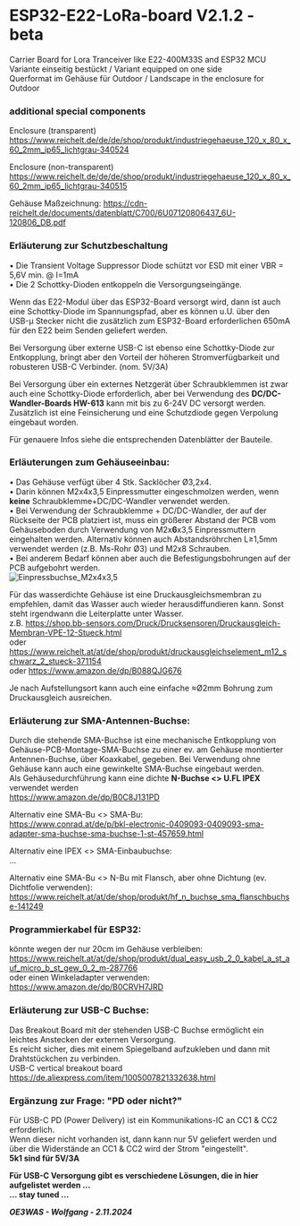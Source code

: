 # ESP32-E22-LoRa-board V2.1.2 - beta
Carrier Board for Lora Tranceiver like E22-400M33S and ESP32 MCU  
Variante einseitig bestückt / Variant equipped on one side  
Querformat im Gehäuse für Outdoor / Landscape in the enclosure for Outdoor

### additional special components
Enclosure (transparent)  
https://www.reichelt.de/de/de/shop/produkt/industriegehaeuse_120_x_80_x_60_2mm_ip65_lichtgrau-340524

Enclosure (non-transparent)  
https://www.reichelt.de/de/de/shop/produkt/industriegehaeuse_120_x_80_x_60_2mm_ip65_lichtgrau-340515

Gehäuse Maßzeichnung:
https://cdn-reichelt.de/documents/datenblatt/C700/6U07120806437_6U-120806_DB.pdf

### Erläuterung zur Schutzbeschaltung
• Die Transient Voltage Suppressor Diode schützt vor ESD mit einer VBR = 5,6V min. @ I=1mA  
• Die 2 Schottky-Dioden entkoppeln die Versorgungseingänge.

Wenn das E22-Modul über das ESP32-Board versorgt wird, dann ist auch eine Schottky-Diode im Spannungspfad, aber es können u.U. über den USB-µ Stecker nicht die zusätzlich zum ESP32-Board erforderlichen 650mA für den E22 beim Senden geliefert werden.

Bei Versorgung über externe USB-C ist ebenso eine Schottky-Diode zur Entkopplung, bringt aber den Vorteil der höheren Stromverfügbarkeit und robusteren USB-C Verbinder. (nom. 5V/3A)

Bei Versorgung über ein externes Netzgerät über Schraubklemmen ist zwar auch eine Schottky-Diode erforderlich, aber bei Verwendung des **DC/DC-Wandler-Boards HW-613** kann mit bis zu 6-24V DC versorgt werden. Zusätzlich ist eine Feinsicherung und eine Schutzdiode gegen Verpolung eingebaut worden.

Für genauere Infos siehe die entsprechenden Datenblätter der Bauteile.

### Erläuterungen zum Gehäuseeinbau:
• Das Gehäuse verfügt über 4 Stk. Sacklöcher Ø3,2x4.  
• Darin können M2x4x3,5 Einpressmutter eingeschmolzen werden, wenn **keine** Schraubklemme+DC/DC-Wandler verwendet werden.  
• Bei Verwendung der Schraubklemme + DC/DC-Wandler, der auf der Rückseite der PCB platziert ist, muss ein größerer Abstand der PCB vom Gehäuseboden durch Verwendung von M2x**6**x3,5 Einpressmuttern eingehalten werden. Alternativ können auch Abstandsröhrchen L≥1,5mm verwendet werden (z.B. Ms-Rohr Ø3) und M2x8 Schrauben.  
• Bei anderem Bedarf können aber auch die Befestigungsbohrungen auf der PCB aufgebohrt werden.  
![Einpressbuchse_M2x4x3,5](https://github.com/user-attachments/assets/9b76f58b-3f03-4ac9-bbe7-2f518731cc2d)

Für das wasserdichte Gehäuse ist eine Druckausgleichsmembran zu empfehlen, damit das Wasser auch wieder herausdiffundieren kann. Sonst steht irgendwann die Leiterplatte unter Wasser.  
z.B. https://shop.bb-sensors.com/Druck/Drucksensoren/Druckausgleich-Membran-VPE-12-Stueck.html  
oder https://www.reichelt.at/at/de/shop/produkt/druckausgleichselement_m12_schwarz_2_stueck-371154  
oder https://www.amazon.de/dp/B088QJG676

Je nach Aufstellungsort kann auch eine einfache ≈Ø2mm Bohrung zum Druckausgleich ausreichen.

### Erläuterung zur SMA-Antennen-Buchse:
Durch die stehende SMA-Buchse ist eine mechanische Entkopplung von Gehäuse-PCB-Montage-SMA-Buchse zu einer ev. am Gehäuse montierter Antennen-Buchse, über Koaxkabel, gegeben. Bei Verwendung ohne Gehäuse kann auch eine gewinkelte SMA-Buchse eingebaut werden.  
Als Gehäusedurchführung kann eine dichte **N-Buchse <> U.FL IPEX** verwendet werden  
https://www.amazon.de/dp/B0C8J131PD

Alternativ eine SMA-Bu <> SMA-Bu:  
https://www.conrad.at/de/p/bkl-electronic-0409093-0409093-sma-adapter-sma-buchse-sma-buchse-1-st-457659.html

Alternativ eine IPEX <> SMA-Einbaubuchse:  
...

Alternativ eine SMA-Bu <> N-Bu mit Flansch, aber ohne Dichtung (ev. Dichtfolie verwenden):  
https://www.reichelt.at/at/de/shop/produkt/hf_n_buchse_sma_flanschbuchse-141249

### Programmierkabel für ESP32:
könnte wegen der nur 20cm im Gehäuse verbleiben:  
https://www.reichelt.at/at/de/shop/produkt/dual_easy_usb_2_0_kabel_a_st_auf_micro_b_st_gew_0_2_m-287766  
oder einen Winkeladapter verwenden:  
https://www.amazon.de/dp/B0CRVH7JRD

### Erläuterung zur USB-C Buchse:
Das Breakout Board mit der stehenden USB-C Buchse ermöglicht ein leichtes Anstecken der externen Versorgung.  
Es reicht sicher, dies mit einem Spiegelband aufzukleben und dann mit Drahtstückchen zu verbinden.  
USB-C vertical breakout board https://de.aliexpress.com/item/1005007821332638.html

### Ergänzung zur Frage: "PD oder nicht?"
Für USB-C PD (Power Delivery) ist ein Kommunikations-IC an CC1 & CC2 erforderlich.  
Wenn dieser nicht vorhanden ist, dann kann nur 5V geliefert werden und über die Widerstände an CC1 & CC2 wird der Strom "eingestellt".  
**5k1 sind für 5V/3A**

**Für USB-C Versorgung gibt es verschiedene Lösungen, die in hier aufgelistet werden ...**  
**... stay tuned ...**

***OE3WAS - Wolfgang - 2.11.2024***
